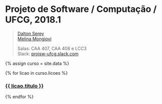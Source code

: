 ---
---
# Projeto de Software / Computação / UFCG, 2018.1

> [Dalton Serey](http://daltonserey.github.io)<br>
> [Melina Mongiovi](http://www.dsc.ufcg.edu.br/~spg/Mongiovi/Home.html)<br>
> 
> Salas: CAA 407, CAA 408 e LCC3<br>
> Slack: [projsw-ufcg.slack.com](http://projsw-ufcg.slack.com)

{% assign curso = site.data %}

{% for licao in curso.licoes %}
<h3><a href="{{ licao.slides }}">{{ licao.titulo }}</a></h3>
{% endfor %}
